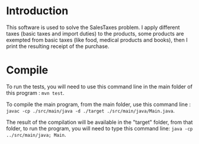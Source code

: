 # Introduction
This software is used to solve the SalesTaxes problem. I apply different taxes (basic taxes and import duties) to the products, some products are exempted from basic taxes (like food, medical products and books), then I print the resulting receipt of the purchase.

# Compile
To run the tests, you will need to use this command line in the main folder of this program : `mvn test`.

To compile the main program, from the main folder, use this command line : `javac -cp ./src/main/java -d ./target ./src/main/java/Main.java`.

The result of the compilation will be available in the "target" folder, from that folder, to run the program, you will need to type this command line: `java -cp ../src/main/java; Main`.